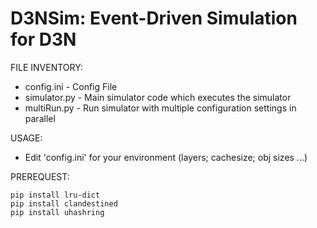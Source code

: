 # D3NSim: Event-Driven Simulation for D3N
FILE INVENTORY:
  * config.ini - Config File
  * simulator.py - Main simulator code which executes the simulator
  * multiRun.py - Run simulator with multiple configuration settings in parallel

USAGE:
  * Edit 'config.ini' for your environment (layers; cachesize; obj sizes ...)
  
  
PREREQUEST:
```
pip install lru-dict
pip install clandestined
pip install uhashring
```
